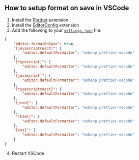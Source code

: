 ## How to setup format on save in VSCode

1. Install the [Prettier](https://marketplace.visualstudio.com/items?itemName=esbenp.prettier-vscode) extension
2. Install the [EditorConfig](https://marketplace.visualstudio.com/items?itemName=EditorConfig.EditorConfig) extension
3. Add the following to your [`settings.json`](https://code.visualstudio.com/docs/getstarted/settings#_settingsjson) file:

```json
{
    "editor.formatOnSave": true,
    "[javascriptreact]": {
        "editor.defaultFormatter": "esbenp.prettier-vscode"
    },
    "[typescript]": {
        "editor.defaultFormatter": "esbenp.prettier-vscode"
    },
    "[javascript]": {
        "editor.defaultFormatter": "esbenp.prettier-vscode"
    },
    "[typescriptreact]": {
        "editor.defaultFormatter": "esbenp.prettier-vscode"
    },
    "[json]": {
        "editor.defaultFormatter": "esbenp.prettier-vscode"
    },
     "[html]": {
        "editor.defaultFormatter": "esbenp.prettier-vscode"
    },
    "[css]": {
        "editor.defaultFormatter": "esbenp.prettier-vscode"
    }
}
```

4. Restart VSCode
